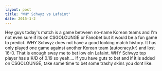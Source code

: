 ```yaml
---
layout: post
title: "WHY Schwyz vs Lafaint"
date: 2015-1-2
---
```


Hey guys today's match is a game between no-name Korean teams and I'm not even sure if its on CSGOLOUNGE or Fanobet but it would be a fun game to predict.
WHY Schwyz does not have a good looking match history. It has only played one game against another Korean team (autocracy.kr) and lost 16-0. 
That is enough sway me to bet low oln Lafaint. WHY Schwyz top player has a K/D of 0.19 so yeah.... 
If you have guts to bet and if it is added on CSGOLOUNGE, take some time to bet some trashy skins you dont like. 
